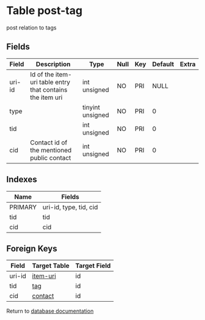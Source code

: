 Table post-tag
===========

post relation to tags

Fields
------

| Field  | Description                                               | Type             | Null | Key | Default | Extra |
| ------ | --------------------------------------------------------- | ---------------- | ---- | --- | ------- | ----- |
| uri-id | Id of the item-uri table entry that contains the item uri | int unsigned     | NO   | PRI | NULL    |       |
| type   |                                                           | tinyint unsigned | NO   | PRI | 0       |       |
| tid    |                                                           | int unsigned     | NO   | PRI | 0       |       |
| cid    | Contact id of the mentioned public contact                | int unsigned     | NO   | PRI | 0       |       |

Indexes
------------

| Name    | Fields                 |
| ------- | ---------------------- |
| PRIMARY | uri-id, type, tid, cid |
| tid     | tid                    |
| cid     | cid                    |

Foreign Keys
------------

| Field | Target Table | Target Field |
|-------|--------------|--------------|
| uri-id | [item-uri](help/database/db_item-uri) | id |
| tid | [tag](help/database/db_tag) | id |
| cid | [contact](help/database/db_contact) | id |

Return to [database documentation](help/database)
